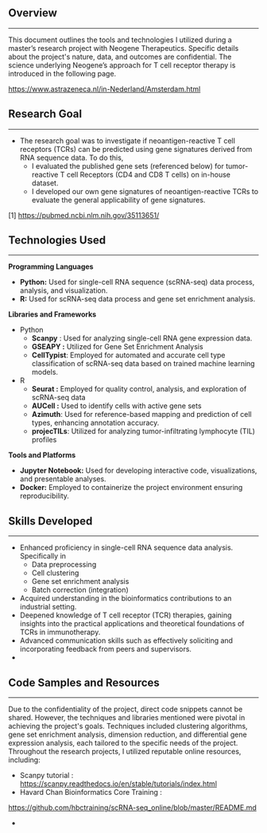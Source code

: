 ## Overview

---

This document outlines the tools and technologies I utilized during a master’s research project with Neogene Therapeutics. Specific details about the project's nature, data, and outcomes are confidential. The science underlying Neogene’s approach for T cell receptor therapy is introduced in the following page.

https://www.astrazeneca.nl/in-Nederland/Amsterdam.html

## Research Goal

---

- The research goal was to investigate if neoantigen-reactive T cell receptors (TCRs) can be predicted using gene signatures derived from RNA sequence data. To do this,
    - I evaluated the published gene sets (referenced below) for tumor-reactive T cell Receptors (CD4 and CD8 T cells) on in-house dataset.
    - I developed our own gene signatures of neoantigen-reactive TCRs to evaluate the general applicability of gene signatures.

[1] https://pubmed.ncbi.nlm.nih.gov/35113651/

## Technologies Used

---

**Programming Languages**

- **Python:** Used for single-cell RNA sequence (scRNA-seq) data process, analysis, and visualization.
- **R:** Used for scRNA-seq data process and gene set enrichment analysis.

**Libraries and Frameworks**

- Python
    - **Scanpy** : Used for analyzing single-cell RNA gene expression data.
    - **GSEAPY :** Utilized for Gene Set Enrichment Analysis
    - **CellTypist**: Employed for automated and accurate cell type classification of scRNA-seq data based on trained machine learning models.
- R
    - **Seurat :** Employed for quality control, analysis, and exploration of scRNA-seq data
    - **AUCell :** Used to identify cells with active gene sets
    - **Azimuth**: Used for reference-based mapping and prediction of cell types, enhancing annotation accuracy.
    - **projecTILs**: Utilized for analyzing tumor-infiltrating lymphocyte (TIL) profiles

**Tools and Platforms**

- **Jupyter Notebook:** Used for developing interactive code, visualizations, and presentable analyses.
- **Docker:** Employed to containerize the project environment ensuring reproducibility.

## **Skills Developed**

---

- Enhanced proficiency in single-cell RNA sequence data analysis. Specifically in
    - Data preprocessing
    - Cell clustering
    - Gene set enrichment analysis
    - Batch correction (integration)
- Acquired understanding in the bioinformatics contributions to an industrial setting.
- Deepened knowledge of T cell receptor (TCR) therapies, gaining insights into the practical applications and theoretical foundations of TCRs in immunotherapy.
- Advanced communication skills such as effectively soliciting and incorporating feedback from peers and supervisors.
- 

## **Code Samples and Resources**

---

Due to the confidentiality of the project, direct code snippets cannot be shared. However, the techniques and libraries mentioned were pivotal in achieving the project's goals. Techniques included clustering algorithms, gene set enrichment analysis, dimension reduction, and differential gene expression analysis, each tailored to the specific needs of the project. Throughout the research projects, I utilized reputable online resources, including:

- Scanpy tutorial : https://scanpy.readthedocs.io/en/stable/tutorials/index.html
- Havard Chan Bioinformatics Core Training :

https://github.com/hbctraining/scRNA-seq_online/blob/master/README.md

-

